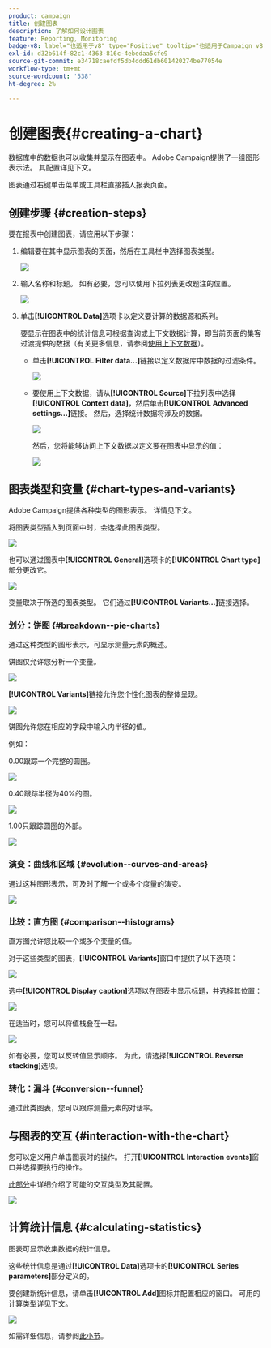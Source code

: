 ```yaml
---
product: campaign
title: 创建图表
description: 了解如何设计图表
feature: Reporting, Monitoring
badge-v8: label="也适用于v8" type="Positive" tooltip="也适用于Campaign v8"
exl-id: d32b614f-82c1-4363-816c-4ebedaa5cfe9
source-git-commit: e34718caefdf5db4ddd61db601420274be77054e
workflow-type: tm+mt
source-wordcount: '538'
ht-degree: 2%

---
```


# 创建图表{#creating-a-chart}



数据库中的数据也可以收集并显示在图表中。 Adobe Campaign提供了一组图形表示法。 其配置详见下文。

图表通过右键单击菜单或工具栏直接插入报表页面。

## 创建步骤 {#creation-steps}

要在报表中创建图表，请应用以下步骤：

1. 编辑要在其中显示图表的页面，然后在工具栏中选择图表类型。

   ![](assets/s_advuser_report_page_activity_04.png)

1. 输入名称和标题。 如有必要，您可以使用下拉列表更改题注的位置。

   ![](assets/s_ncs_advuser_report_wizard_018.png)

1. 单击&#x200B;**[!UICONTROL Data]**&#x200B;选项卡以定义要计算的数据源和系列。

   要显示在图表中的统计信息可根据查询或上下文数据计算，即当前页面的集客过渡提供的数据（有关更多信息，请参阅[使用上下文数据](../../reporting/using/using-the-context.md#using-context-data)）。

   * 单击&#x200B;**[!UICONTROL Filter data...]**&#x200B;链接以定义数据库中数据的过滤条件。

     ![](assets/reporting_graph_add_filter.png)

   * 要使用上下文数据，请从&#x200B;**[!UICONTROL Source]**&#x200B;下拉列表中选择&#x200B;**[!UICONTROL Context data]**，然后单击&#x200B;**[!UICONTROL Advanced settings...]**&#x200B;链接。 然后，选择统计数据将涉及的数据。

     ![](assets/reporting_graph_from_context.png)

     然后，您将能够访问上下文数据以定义要在图表中显示的值：

     ![](assets/reporting_graph_select-from_context.png)

## 图表类型和变量 {#chart-types-and-variants}

Adobe Campaign提供各种类型的图形表示。 详情见下文。

将图表类型插入到页面中时，会选择此图表类型。

![](assets/s_advuser_report_page_activity_04.png)

也可以通过图表中&#x200B;**[!UICONTROL General]**&#x200B;选项卡的&#x200B;**[!UICONTROL Chart type]**&#x200B;部分更改它。

![](assets/reporting_change_graph_type.png)

变量取决于所选的图表类型。 它们通过&#x200B;**[!UICONTROL Variants...]**&#x200B;链接选择。

### 划分：饼图 {#breakdown--pie-charts}

通过这种类型的图形表示，可显示测量元素的概述。

饼图仅允许您分析一个变量。

![](assets/reporting_graph_type_sector_1.png)

**[!UICONTROL Variants]**&#x200B;链接允许您个性化图表的整体呈现。

![](assets/reporting_graph_type_sector_2.png)

饼图允许您在相应的字段中输入内半径的值。

例如：

0.00跟踪一个完整的圆圈。

![](assets/s_ncs_advuser_report_sector_exple1.png)

0.40跟踪半径为40%的圆。

![](assets/s_ncs_advuser_report_sector_exple2.png)

1.00只跟踪圆圈的外部。

![](assets/s_ncs_advuser_report_sector_exple3.png)

### 演变：曲线和区域 {#evolution--curves-and-areas}

通过这种图形表示，可及时了解一个或多个度量的演变。

![](assets/reporting_graph_type_curve.png)

### 比较：直方图 {#comparison--histograms}

直方图允许您比较一个或多个变量的值。

对于这些类型的图表，**[!UICONTROL Variants]**&#x200B;窗口中提供了以下选项：

![](assets/reporting_select_graph_var.png)

选中&#x200B;**[!UICONTROL Display caption]**&#x200B;选项以在图表中显示标题，并选择其位置：

![](assets/reporting_select_graph_legend.png)

在适当时，您可以将值栈叠在一起。

![](assets/reporting_graph_type_histo.png)

如有必要，您可以反转值显示顺序。 为此，请选择&#x200B;**[!UICONTROL Reverse stacking]**&#x200B;选项。

### 转化：漏斗 {#conversion--funnel}

通过此类图表，您可以跟踪测量元素的对话率。

## 与图表的交互 {#interaction-with-the-chart}

您可以定义用户单击图表时的操作。 打开&#x200B;**[!UICONTROL Interaction events]**&#x200B;窗口并选择要执行的操作。

[此部分](../../web/using/static-elements-in-a-web-form.md#inserting-html-content)中详细介绍了可能的交互类型及其配置。

![](assets/s_ncs_advuser_report_wizard_017.png)

## 计算统计信息 {#calculating-statistics}

图表可显示收集数据的统计信息。

这些统计信息是通过&#x200B;**[!UICONTROL Data]**&#x200B;选项卡的&#x200B;**[!UICONTROL Series parameters]**&#x200B;部分定义的。

要创建新统计信息，请单击&#x200B;**[!UICONTROL Add]**&#x200B;图标并配置相应的窗口。 可用的计算类型详见下文。

![](assets/reporting_add_statistics.png)

如需详细信息，请参阅[此小节](../../reporting/using/using-the-descriptive-analysis-wizard.md#statistics-calculation)。
